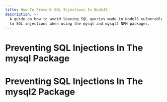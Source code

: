 ```yaml
---
title: How To Prevent SQL Injections In NodeJS
description: >-
  A guide on how to avoid leaving SQL queries made in NodeJS vulnerable
  to SQL injections when using the mysql and mysql2 NPM packages.
---
```


# Preventing SQL Injections In The mysql Package

# Preventing SQL Injections In The mysql2 Package
